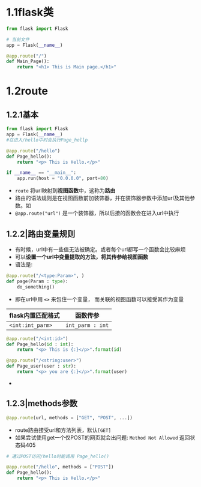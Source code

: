 # 1.1flask类

```python
from flask import Flask

# 当前文件
app = Flask(__name__)

@app.route("/")
def Main_Page():
    return "<h1> This is Main page.</h1>"

```
# 1.2route

## 1.2.1基本

```python
from flask import Flask
app = Flask(__name__)
#在进入/hello中时会执行Page_hellp

@app.route("/hello")
def Page_hello():
    return "<p> This is Hello.</p>"

if __name__ == "__main__":
    app.run(host = "0.0.0.0", port=80)
```
- `route` 将url映射到**视图函数**中，这称为**路由**
- 路由的语法规则是在视图函数前加装饰器，并在装饰器参数中添加url及其他参数。如
- `@app.route("url")` 是一个装饰器，所以后接的函数会在进入url中执行

## 1.2.2|路由变量规则


- 有时候，url中有一些值无法被确定。或者每个url都写一个函数会比较麻烦
- 可以**设置一个url中变量提取的方法，将其传参给视图函数**
- 语法是:
```python
@app.route("/<type:Param>", )
def page(Param : type):
    do_something()
```
- 即在url中用 **`<>`** 来包住一个变量， 而关联的视图函数可以接受其作为变量

| flask内置匹配格式 | 函数传参         |
| ----------------- | ---------------- |
| `<int:int_parm>`  | `int_parm : int` | 


```python
@app.route("/<int:id>")
def Page_hello(id : int):
    return "<p> This is {:}</p>".format(id)

@app.route("/<string:user>")
def Page_user(user : str):
    return "<p> you are {:}</p>".format(user)
```
- 
## 1.2.3|methods参数
```python
@app.route(url, methods = ["GET", "POST", ...])
```
- route路由接受url和方法列表，默认`[GET]`
- 如果尝试使用get一个仅POST的网页就会出问题: `Method Not Allowed` 返回状态码405
```Python
# 通过POST访问/hello时能调用 Page_hello()

@app.route("/hello", methods = ["POST"])
def Page_hello():
    return "<p> This is Hello.</p>"
```